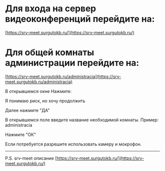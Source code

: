 # Для входа на сервер видеоконференций перейдите на:
[https://srv-meet.surgutokb.ru/](https://srv-meet.surgutokb.ru/)

# Для общей комнаты администрации перейдите на:
[https://srv-meet.surgutokb.ru/administracia](https://srv-meet.surgutokb.ru/administracia)

В открывшемся окне Нажмите:

Я понимаю риск, но хочу продолжить

Далее нажмите "ДА"

В открывшемся поле введите название необходимой комнаты. Пример: administracia

Нажмите "ОК"

Если потребуется разрешите использовать камеру и мокрофон.

***
P.S. srv-meet описание
[https://srv-meet.surgutokb.ru/](https://srv-meet.surgutokb.ru/)

